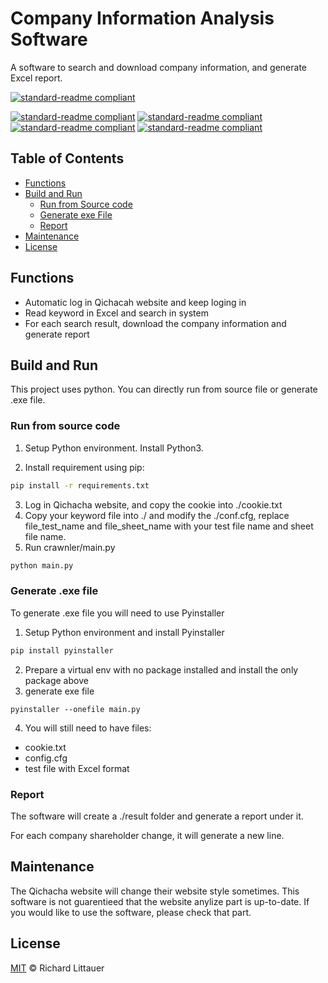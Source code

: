 # **Company Information Analysis Software** 
A software to search and download company information, and generate Excel report.

[![standard-readme compliant](https://img.shields.io/badge/Lauguage-Python-brightgreen.svg?style=flat-square)](https://github.com/MatthewTsan/qichachaCrawler)

[![standard-readme compliant](https://img.shields.io/badge/Urllib-blue.svg?style=flat-square)](https://github.com/MatthewTsan/qichachaCrawler)
[![standard-readme compliant](https://img.shields.io/badge/BeautifulSoup-blue.svg?style=flat-square)](https://github.com/MatthewTsan/qichachaCrawler)
[![standard-readme compliant](https://img.shields.io/badge/pandas-blue.svg?style=flat-square)](https://github.com/MatthewTsan/qichachaCrawler)
[![standard-readme compliant](https://img.shields.io/badge/OpenPyxl-blue.svg?style=flat-square)](https://github.com/MatthewTsan/qichachaCrawler)


## Table of Contents

- [Functions](#funcitons)
- [Build and Run](#build-and-run)
  - [Run from Source code](#run-from-source-code)
  - [Generate exe File](#generate-.exe-file)
  - [Report](#report)
- [Maintenance](#maintenance)
- [License](#license)

## Functions

- Automatic log in Qichacah website and keep loging in
- Read keyword in Excel and search in system
- For each search result, download the company information and generate report

## Build and Run

This project uses python. You can directly run from source file or generate .exe file.

### Run from source code

1. Setup Python environment. Install Python3.

2. Install requirement using pip:
```bash
pip install -r requirements.txt
```
3. Log in Qichacha website, and copy the cookie into ./cookie.txt
4. Copy your keyword file into ./ and modify the ./conf.cfg, replace file_test_name and file_sheet_name with your test file name and sheet file name.
5. Run crawnler/main.py
```bash
python main.py
```

### Generate .exe file
To generate .exe file you will need to use Pyinstaller

1. Setup Python environment and install Pyinstaller
```bash
pip install pyinstaller
```
2. Prepare a virtual env with no package installed and install the only package above
3. generate exe file
```
pyinstaller --onefile main.py
```
4. You will still need to have files:
+ cookie.txt
+ config.cfg
+ test file with Excel format

### Report

The software will create a ./result folder and generate a report under it. 

For each company shareholder change, it will generate a new line.


## Maintenance

The Qichacha website will change their website style sometimes. This software is not guarentieed that the website anylize part is up-to-date. If you would like to use the software, please check that part.

## License

[MIT](LICENSE) © Richard Littauer
